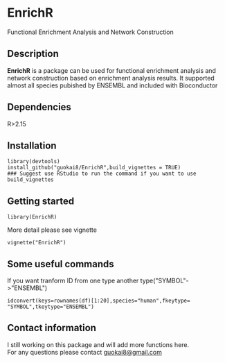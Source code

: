 # EnrichR
Functional Enrichment Analysis and Network Construction    
## Description  
__EnrichR__ is a package can be used for functional enrichment analysis and network construction based on enrichment analysis results. It supported almost all species pubished by ENSEMBL and included with Bioconductor   
## Dependencies  
R>2.15
## Installation
```   
library(devtools)    
install_github("guokai8/EnrichR",build_vignettes = TRUE)
### Suggest use RStudio to run the command if you want to use build_vignettes
```
## Getting started
```
library(EnrichR)
```  
More detail please see vignette
```    
vignette("EnrichR")
```   
## Some useful commands
If you want tranform ID from one type another type("SYMBOL"->"ENSEMBL")
``` 
idconvert(keys=rownames(df)[1:20],species="human",fkeytype= "SYMBOL",tkeytype="ENSEMBL")
```  
## Contact information
I still working on this package and will add more functions here.   
For any questions please contact guokai8@gmail.com  
